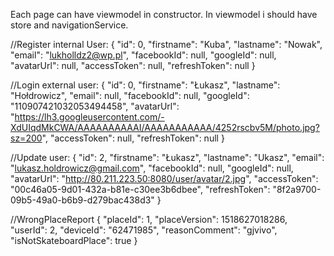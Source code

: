 ﻿Each page can have viewmodel in constructor.
In viewmodel i should have store and navigationService.

//Register internal User:
{
  "id": 0,
  "firstname": "Kuba",
  "lastname": "Nowak",
  "email": "lukholldz2@wp.pl",
  "facebookId": null,
  "googleId": null,
  "avatarUrl": null,
  "accessToken": null,
  "refreshToken": null
}

//Login external user:
{
  "id": 0,
  "firstname": "Łukasz",
  "lastname": "Hołdrowicz",
  "email": null,
  "facebookId": null,
  "googleId": "110907421032053494458",
  "avatarUrl": "https://lh3.googleusercontent.com/-XdUIqdMkCWA/AAAAAAAAAAI/AAAAAAAAAAA/4252rscbv5M/photo.jpg?sz=200",
  "accessToken": null,
  "refreshToken": null
}

//Update user:
{
  "id": 2,
  "firstname": "Łukasz",
  "lastname": "Ukasz",
  "email": "lukasz.holdrowicz@gmail.com",
  "facebookId": null,
  "googleId": null,
  "avatarUrl": "http://80.211.223.50:8080/user/avatar/2.jpg",
  "accessToken": "00c46a05-9d01-432a-b81e-c30ee3b6dbee",
  "refreshToken": "8f2a9700-09b5-49a0-b6b9-d279bac438d3"
}

//WrongPlaceReport
{
  "placeId": 1,
  "placeVersion": 1518627018286,
  "userId": 2,
  "deviceId": "62471985",
  "reasonComment": "gjvivo",
  "isNotSkateboardPlace": true
}